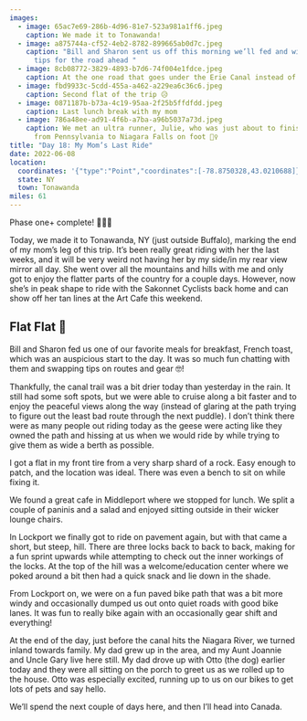 ```yaml
---
images:
  - image: 65ac7e69-286b-4d96-81e7-523a981a1ff6.jpeg
    caption: We made it to Tonawanda!
  - image: a875744a-cf52-4eb2-8782-899665ab0d7c.jpeg
    caption: "Bill and Sharon sent us off this morning we’ll fed and with some good
      tips for the road ahead "
  - image: 8cb08772-3829-4893-b7d6-74f004e1fdce.jpeg
    caption: At the one road that goes under the Erie Canal instead of over it
  - image: fbd9933c-5cdd-455a-a462-a229ea6c36c6.jpeg
    caption: Second flat of the trip 😥
  - image: 0871187b-b73a-4c19-95aa-2f25b5ffdfdd.jpeg
    caption: Last lunch break with my mom
  - image: 786a48ee-ad91-4f6b-a7ba-a96b5037a73d.jpeg
    caption: We met an ultra runner, Julie, who was just about to finish her journey
      from Pennsylvania to Niagara Falls on foot 🏃‍♀️
title: "Day 18: My Mom’s Last Ride"
date: 2022-06-08
location:
  coordinates: '{"type":"Point","coordinates":[-78.8750328,43.0210688]}'
  state: NY
  town: Tonawanda
miles: 61
---
```

Phase one+ complete! 🎉🚴💪

Today, we made it to Tonawanda, NY (just outside Buffalo), marking the end of my mom’s leg of this trip. It’s been really great riding with her the last weeks, and it will be very weird not having her by my side/in my rear view mirror all day. She went over all the mountains and hills with me and only got to enjoy the flatter parts of the country for a couple days. However, now she’s in peak shape to ride with the Sakonnet Cyclists back home and can show off her tan lines at the Art Cafe this weekend.

## Flat Flat 🥞

Bill and Sharon fed us one of our favorite meals for breakfast, French toast, which was an auspicious start to the day. It was so much fun chatting with them and swapping tips on routes and gear 🤓!

Thankfully, the canal trail was a bit drier today than yesterday in the rain. It still had some soft spots, but we were able to cruise along a bit faster and to enjoy the peaceful views along the way (instead of glaring at the path trying to figure out the least bad route through the next puddle). I don’t think there were as many people out riding today as the geese were acting like they owned the path and hissing at us when we would ride by while trying to give them as wide a berth as possible. 

I got a flat in my front tire from a very sharp shard of a rock. Easy enough to patch, and the location was ideal. There was even a bench to sit on while fixing it. 

We found a great cafe in Middleport where we stopped for lunch. We split a couple of paninis and a salad and enjoyed sitting outside in their wicker lounge chairs. 

In Lockport we finally got to ride on pavement again, but with that came a short, but steep, hill. There are three locks back to back to back, making for a fun sprint upwards while attempting to check out the inner workings of the locks. At the top of the hill was a welcome/education center where we poked around a bit then had a quick snack and lie down in the shade. 

From Lockport on, we were on a fun paved bike path that was a bit more windy and occasionally dumped us out onto quiet roads with good bike lanes. It was fun to really bike again with an occasionally gear shift and everything!

At the end of the day, just before the canal hits the Niagara River, we turned inland towards family. My dad grew up in the area, and my Aunt Joannie and Uncle Gary live here still. My dad drove up with Otto (the dog) earlier today and they were all sitting on the porch to greet us as we rolled up to the house. Otto was especially excited, running up to us on our bikes to get lots of pets and say hello. 

We’ll spend the next couple of days here, and then I’ll head into Canada. 